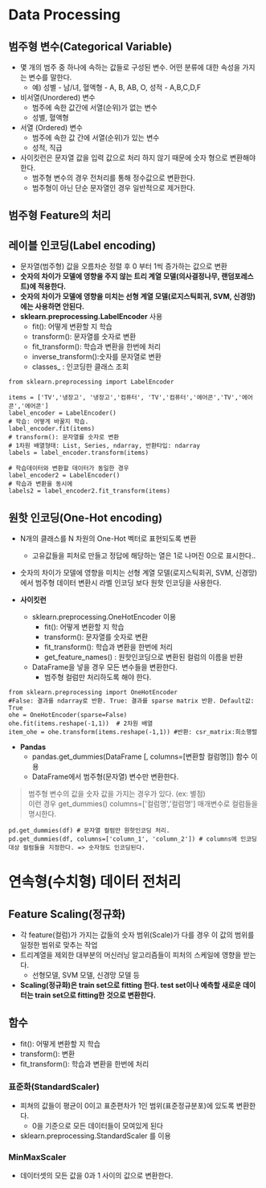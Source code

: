 # Data Processing
## 범주형 변수(Categorical Variable)
- 몇 개의 범주 중 하나에 속하는 값들로 구성된 변수. 어떤 분류에 대한 속성을 가지는 변수를 말한다.
    - 예) 성별 - 남/녀, 혈액형 - A, B, AB, O, 성적 - A,B,C,D,F
- 비서열(Unordered) 변수 
    - 범주에 속한 값간에 서열(순위)가 없는 변수
    - 성별, 혈액형
- 서열 (Ordered) 변수
    - 범주에 속한 값 간에 서열(순위)가 있는 변수
    - 성적, 직급
- 사이킷런은 문자열 값을 입력 값으로 처리 하지 않기 때문에 숫자 형으로 변환해야 한다.
    - 범주형 변수의 경우 전처리를 통해 정수값으로 변환한다.
    - 범주형이 아닌 단순 문자열인 경우 일반적으로 제거한다.
	
## 범주형 Feature의 처리
## 레이블 인코딩(Label encoding)
- 문자열(범주형) 값을 오름차순 정렬 후 0 부터 1씩 증가하는 값으로 변환
- **숫자의 차이가 모델에 영향을 주지 않는 트리 계열 모델(의사결정나무, 랜덤포레스트)에 적용한다.**
- **숫자의 차이가 모델에 영향을 미치는 선형 계열 모델(로지스틱회귀, SVM, 신경망)에는 사용하면 안된다.**
- **sklearn.preprocessing.LabelEncoder** 사용
    - fit(): 어떻게 변환할 지 학습
    - transform(): 문자열를 숫자로 변환
    - fit_transform(): 학습과 변환을 한번에 처리
    - inverse_transform():숫자를 문자열로 변환
    - classes_ : 인코딩한 클래스 조회
```
from sklearn.preprocessing import LabelEncoder

items = ['TV','냉장고', '냉장고','컴퓨터', 'TV','컴퓨터','에어콘','TV','에어콘','에어콘']
label_encoder = LabelEncoder()
# 학습: 어떻게 바꿀지 학습.
label_encoder.fit(items) 
# transform(): 문자열를 숫자로 변환
# 1차원 배열형태: List, Series, ndarray, 반환타입: ndarray
labels = label_encoder.transform(items)

# 학습데이터와 변환할 데이터가 동일한 경우
label_encoder2 = LabelEncoder()
# 학습과 변환을 동시에
labels2 = label_encoder2.fit_transform(items) 
```

## 원핫 인코딩(One-Hot encoding)
- N개의 클래스를 N 차원의 One-Hot 벡터로 표현되도록 변환
    - 고유값들을 피처로 만들고 정답에 해당하는 열은 1로 나머진 0으로 표시한다..
- 숫자의 차이가 모델에 영향을 미치는 선형 계열 모델(로지스틱회귀, SVM, 신경망)에서 범주형 데이터 변환시 라벨 인코딩 보다 원핫 인코딩을 사용한다.

- **사이킷런**
    - sklearn.preprocessing.OneHotEncoder 이용
        - fit(): 어떻게 변환할 지 학습
        - transform(): 문자열를 숫자로 변환
        - fit_transform(): 학습과 변환을 한번에 처리
        - get_feature_names() : 원핫인코딩으로 변환된 컬럼의 이름을 반환
    - DataFrame을 넣을 경우 모든 변수들을 변환한다. 
        - 범주형 컬럼만 처리하도록 해야 한다.
```
from sklearn.preprocessing import OneHotEncoder
#False: 결과를 ndarray로 반환. True: 결과를 sparse matrix 반환. Default값: True
ohe = OneHotEncoder(sparse=False)
ohe.fit(items.reshape(-1,1))  # 2차원 배열
item_ohe = ohe.transform(items.reshape(-1,1)) #반환: csr_matrix:희소행렬
```
- **Pandas**
    - pandas.get_dummies(DataFrame [, columns=[변환할 컬럼명]]) 함수 이용
    - DataFrame에서 범주형(문자열) 변수만 변환한다.
    
> 범주형 변수의 값을 숫자 값을 가지는 경우가 있다. (ex: 별점)    
> 이런 경우 get_dummies() columns=['컬럼명','컬럼명'] 매개변수로 컬럼들을 명시한다.
```
pd.get_dummies(df) # 문자열 컬럼만 원핫인코딩 처리.
pd.get_dummies(df, columns=['column_1', 'column_2']) # columns에 인코딩 대상 컬럼들을 지정한다. => 숫자형도 인코딩된다.
```

# 연속형(수치형) 데이터 전처리
## Feature Scaling(정규화)
- 각 feature(컬럼)가 가지는 값들의 숫자 범위(Scale)가 다를 경우 이 값의 범위를 일정한 범위로 맞추는 작업
- 트리계열을 제외한 대부분의 머신러닝 알고리즘들이 피처의 스케일에 영향을 받는다.
    - 선형모델, SVM 모델, 신경망 모델 등
- **Scaling(정규화)은 train set으로 fitting 한다. test set이나 예측할 새로운 데이터는 train set으로 fitting한 것으로 변환한다.**

## 함수
- fit(): 어떻게 변환할 지 학습
- transform(): 변환
- fit_transform(): 학습과 변환을 한번에 처리 

###  표준화(StandardScaler)
- 피쳐의 값들이 평균이 0이고 표준편차가 1인 범위(표준정규분포)에 있도록 변환한다.
	- 0을 기준으로 모든 데이터들이 모여있게 된다
- sklearn.preprocessing.StandardScaler 를 이용

### MinMaxScaler
- 데이터셋의 모든 값을 0과 1 사이의 값으로 변환한다.





